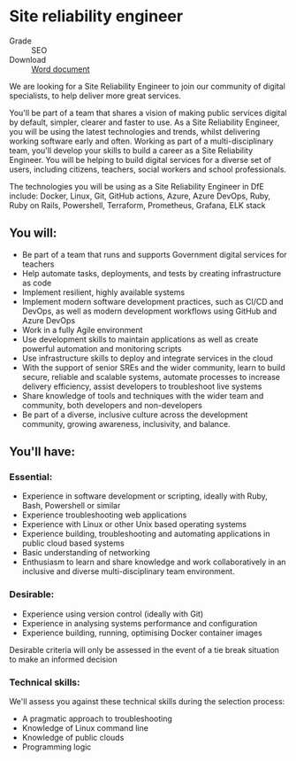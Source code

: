 # Site reliability engineer

<dl class="govuk-summary-list">
  <div class="govuk-summary-list__row">
    <dt class="govuk-summary-list__key">
      Grade
    </dt>
    <dd class="govuk-summary-list__value">
      SEO
    </dd>
  </div>
   <div class="govuk-summary-list__row" data-ignore="true">
    <dt class="govuk-summary-list__key">
      Download
    </dt>
    <dd class="govuk-summary-list__value">
      <a href="word">Word document</a>
    </dd>
  </div></dl>

We are looking for a Site Reliability Engineer to join our community of digital specialists, to help deliver more great services.

You'll be part of a team that shares a vision of making public services digital by default, simpler, clearer and faster to use. As a Site Reliability Engineer, you will be using the latest technologies and trends, whilst delivering working software early and often. Working as part of a multi-disciplinary team, you'll develop your skills to build a career as a Site Reliability Engineer. You will be helping to build digital services for a diverse set of users, including citizens, teachers, social workers and school professionals.

The technologies you will be using as a Site Reliability Engineer in DfE include: Docker, Linux, Git, GitHub actions, Azure, Azure DevOps, Ruby, Ruby on Rails, Powershell, Terraform, Prometheus, Grafana, ELK stack

## You will:

 * Be part of a team that runs and supports Government digital services for teachers
 * Help automate tasks, deployments, and tests by creating infrastructure as code
 * Implement resilient, highly available systems
 * Implement modern software development practices, such as CI/CD and DevOps, as well as modern development workflows using GitHub and Azure DevOps
 * Work in a fully Agile environment
 * Use development skills to maintain applications as well as create powerful automation and monitoring scripts
 * Use infrastructure skills to deploy and integrate services in the cloud
 * With the support of senior SREs and the wider community, learn to build secure, reliable and scalable systems, automate processes to increase delivery efficiency, assist developers to troubleshoot live systems
 * Share knowledge of tools and techniques with the wider team and community, both developers and non-developers
 * Be part of a diverse, inclusive culture across the development community, growing awareness, inclusivity, and balance. 
 
## You'll have:

### Essential:

 * Experience in software development or scripting, ideally with Ruby, Bash, Powershell or similar
 * Experience troubleshooting web applications
 * Experience with Linux or other Unix based operating systems
 * Experience building, troubleshooting and automating applications in public cloud based systems
 * Basic understanding of networking
 * Enthusiasm to learn and share knowledge and work collaboratively in an inclusive and diverse multi-disciplinary team environment. 
 
### Desirable:

 * Experience using version control (ideally with Git)
 * Experience in analysing systems performance and configuration
 * Experience building, running, optimising Docker container images

Desirable criteria will only be assessed in the event of a tie break situation to make an informed decision

### Technical skills:

We'll assess you against these technical skills during the selection process:
 * A pragmatic approach to troubleshooting
 * Knowledge of Linux command line
 * Knowledge of public clouds
 * Programming logic